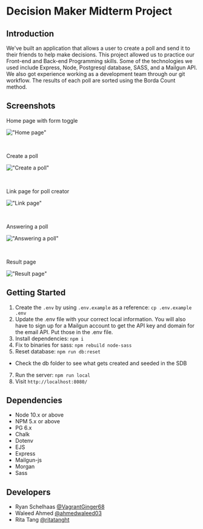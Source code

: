 Decision Maker Midterm Project
=========

## Introduction
We've built an application that allows a user to create a poll and send it to their friends to help make decisions. This project allowed us to practice our Front-end and Back-end Programming skills. Some of the technologies we used include Express, Node, Postgresql database, SASS, and a Mailgun API. We also got experience working as a development team through our git workflow. The results of each poll are sorted using the Borda Count method. 


## Screenshots

Home page with form toggle

!["Home page"](https://github.com/VagrantGinger68/Lighthouse-Midterm/blob/ryan/docs/Home-page.png?raw=true)

</br>

Create a poll

!["Create a poll"](https://github.com/VagrantGinger68/Lighthouse-Midterm/blob/ryan/docs/Create-a-page.png?raw=true)

</br>

Link page for poll creator

!["Link page"](https://github.com/VagrantGinger68/Lighthouse-Midterm/blob/ryan/docs/Link-page.png?raw=true)

</br>

Answering a poll

!["Answering a poll"](https://github.com/VagrantGinger68/Lighthouse-Midterm/blob/ryan/docs/Answer-the-poll.png?raw=true)

</br>

Result page

!["Result page"](https://github.com/VagrantGinger68/Lighthouse-Midterm/blob/ryan/docs/Results-page.png?raw=true)

## Getting Started

1. Create the `.env` by using `.env.example` as a reference: `cp .env.example .env`
2. Update the .env file with your correct local information. You will also have to sign up for a Mailgun account to get the API key and domain for the email API. Put those in the .env file.
3. Install dependencies: `npm i`
4. Fix to binaries for sass: `npm rebuild node-sass`
5. Reset database: `npm run db:reset`
  - Check the db folder to see what gets created and seeded in the SDB
7. Run the server: `npm run local`
8. Visit `http://localhost:8080/`


## Dependencies

- Node 10.x or above
- NPM 5.x or above
- PG 6.x
- Chalk
- Dotenv
- EJS
- Express
- Mailgun-js
- Morgan
- Sass

## Developers

- Ryan Schelhaas [@VagrantGinger68](https://github.com/VagrantGinger68)
- Waleed Ahmed [@ahmedwaleed03](https://github.com/ahmedwaleed03)
- Rita Tang [@ritatanght](https://github.com/ritatanght)
